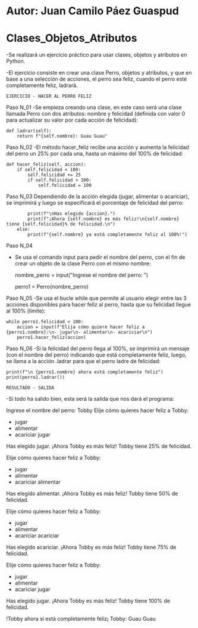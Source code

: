 # Autor: Juan Camilo Páez Guaspud
# Clases_Objetos_Atributos

-Se realizará un ejercicio práctico para usar clases, objetos y atributos en Python.

-El ejercicio consiste en crear una clase Perro, objetos y atributos, y que en base a una selección de acciones, el perro sea feliz, cuando el perro esté completamente feliz, ladrará.

    EJERCICIO - HACER AL PERRO FELIZ

Paso N_01
-Se empieza creando una clase, en este caso será una clase llamada Perro con dos atributos: nombre y felicidad (definida con valor 0 para actualizar su valor por cada acción de felicidad):

    def ladrar(self):
        return f"{self.nombre}: Guau Guau"


Paso N_02
-El método hacer_feliz recibe una acción y aumenta la felicidad del perro un 25% por cada una, hasta un máximo del 100% de felicidad:

    def hacer_feliz(self, accion):
        if self.felicidad < 100:
            self.felicidad += 25
            if self.felicidad > 100:
                self.felicidad = 100


Paso N_03
Dependiendo de la acción elegida (jugar, alimentar o acariciar), se imprimirá y luego se especificará el porcentaje de felicidad del perro:

            print(f"\nHas elegido {accion}.")
            print(f"¡Ahora {self.nombre} es más feliz!\n{self.nombre} tiene {self.felicidad}% de felicidad.\n")
        else:
            print(f"{self.nombre} ya está completamente feliz al 100%!")


Paso N_04
- Se usa el comando input para pedir el nombre del perro, con el fin de crear un objeto de la clase Perro con el mismo nombre:

    nombre_perro = input("Ingrese el nombre del perro: ")
           
    perro1 = Perro(nombre_perro)


Paso N_05
-Se usa el bucle while que permite al usuario elegir entre las 3 acciones disponibles para hacer feliz al perro, hasta que su felicidad llegue al 100% (límite):

    while perro1.felicidad < 100:
        accion = input(f"Elija cómo quiere hacer feliz a {perro1.nombre}:\n- jugar\n- alimentar\n- acariciar\n")
        perro1.hacer_feliz(accion)


Paso N_06
-Si la felicidad del perro llega al 100%, se imprimirá un mensaje (con el nombre del perro) indicando que está completamente feliz, luego, se llama a la acción .ladrar para que el perro ladre de felicidad:

    print(f"\n {perro1.nombre} ahora está completamente feliz")
    print(perro1.ladrar())

    RESULTADO - SALIDA

-Si todo ha salido bien, esta será la salida que nos dará el programa:

Ingrese el nombre del perro: Tobby
Elije cómo quieres hacer feliz a Tobby:
- jugar
- alimentar
- acariciar
jugar

Has elegido jugar.
¡Ahora Tobby es más feliz!
Tobby tiene 25% de felicidad.

Elije cómo quieres hacer feliz a Tobby:
- jugar
- alimentar
- acariciar
alimentar

Has elegido alimentar.
¡Ahora Tobby es más feliz!
Tobby tiene 50% de felicidad.

Elije cómo quieres hacer feliz a Tobby:
- jugar
- alimentar
- acariciar
acariciar

Has elegido acariciar.
¡Ahora Tobby es más feliz!
Tobby tiene 75% de felicidad.

Elije cómo quieres hacer feliz a Tobby:
- jugar
- alimentar
- acariciar
jugar

Has elegido jugar.
¡Ahora Tobby es más feliz!
Tobby tiene 100% de felicidad.


!Tobby ahora sí está completamente feliz¡
Tobby: Guau Guau




